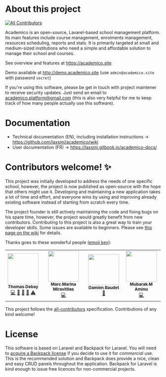 # About this project
<!-- ALL-CONTRIBUTORS-BADGE:START - Do not remove or modify this section -->
[![All Contributors](https://img.shields.io/badge/all_contributors-4-orange.svg?style=flat-square)](#contributors-)
<!-- ALL-CONTRIBUTORS-BADGE:END -->
Academico is an open-source, Lavarel-based school management platform. Its main features include course management, enrolments management, resources scheduling, reports and stats. It is primarily targeted at small and medium-sized institutions who need a simple and affordable solution to manage their school and courses.

See overview and features at https://academico.site

Demo available at http://demo.academico.site (use `admin@academico.site` with password `secret`)

If you're using this software, please be get in touch with project maintener to receive security updates. Just send an email to academico.platform@gmail.com (this is also very helpful for me to keep track of how many people actually use this software).

# Documentation
* Technical documentation (EN), including installation instructions -> https://github.com/laxsmi/academico/wiki
* User documentation (FR) -> https://laxsmi.gitbook.io/academico-docs/

# Contributors welcome! ✨
This project was initially developed to address the needs of one specific school, however, the project is now published as open-source with the hope that others might use it. Developing and maintaining a new application takes a lot of time and effort, and everyone wins by using and improving already existing software instead of starting from scratch every time.

The project founder is still actively maintaining the code and fixing bugs on his spare time, however, the project would greatly benefit from new contributors. Contributing to this project is also a great way to train your developer skills. Some issues are available to beginners. Please see [this page on the wiki](https://github.com/laxsmi/academico/wiki/Development-Roadmap) for details.

Thanks goes to these wonderful people ([emoji key](https://allcontributors.org/docs/en/emoji-key)):

<!-- ALL-CONTRIBUTORS-LIST:START - Do not remove or modify this section -->
<!-- prettier-ignore-start -->
<!-- markdownlint-disable -->
<table>
  <tr>
    <td align="center"><a href="https://github.com/laxsmi"><img src="https://avatars3.githubusercontent.com/u/1422621?v=4" width="100px;" alt=""/><br /><sub><b>Thomas Debay</b></sub></a><br /><a href="https://github.com/laxsmi/academico/commits?author=laxsmi" title="Code">💻</a> <a href="https://github.com/laxsmi/academico/commits?author=laxsmi" title="Documentation">📖</a> <a href="#ideas-laxsmi" title="Ideas, Planning, & Feedback">🤔</a> <a href="#maintenance-laxsmi" title="Maintenance">🚧</a> <a href="https://github.com/laxsmi/academico/commits?author=laxsmi" title="Tests">⚠️</a></td>
    <td align="center"><a href="https://github.com/marcmarina"><img src="https://avatars3.githubusercontent.com/u/38327883?v=4" width="100px;" alt=""/><br /><sub><b>Marc Marina Miravitlles</b></sub></a><br /><a href="https://github.com/laxsmi/academico/commits?author=marcmarina" title="Code">💻</a></td>
    <td align="center"><a href="https://github.com/damienBAUDET"><img src="https://avatars1.githubusercontent.com/u/51827692?v=4" width="100px;" alt=""/><br /><sub><b>Damien Baudet</b></sub></a><br /><a href="#maintenance-damienBAUDET" title="Maintenance">🚧</a></td>
    <td align="center"><a href="http://techarewa.com"><img src="https://avatars3.githubusercontent.com/u/7858376?v=4" width="100px;" alt=""/><br /><sub><b>Mubarak M Aminu</b></sub></a><br /><a href="https://github.com/laxsmi/academico/commits?author=mubarak23" title="Code">💻</a></td>
  </tr>
</table>

<!-- markdownlint-enable -->
<!-- prettier-ignore-end -->
<!-- ALL-CONTRIBUTORS-LIST:END -->

This project follows the [all-contributors](https://github.com/all-contributors/all-contributors) specification. Contributions of any kind welcome!

# License
This software is based on Laravel and Backpack for Laravel. You will need to [acquire a Backpack license](https://backpackforlaravel.com/pricing) if you decide to use it for _commercial_ use. This is the recommended solution and Backpack does provide a nice, clean and easy CRUD panels throughout the application. Backpack for Laravel is kind enough to issue free licences for non-commercial projects.
